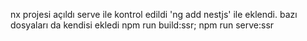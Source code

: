 nx projesi açıldı
serve ile kontrol edildi
'ng add nestjs' ile eklendi. bazı dosyaları da kendisi ekledi
npm run build:ssr; npm run serve:ssr